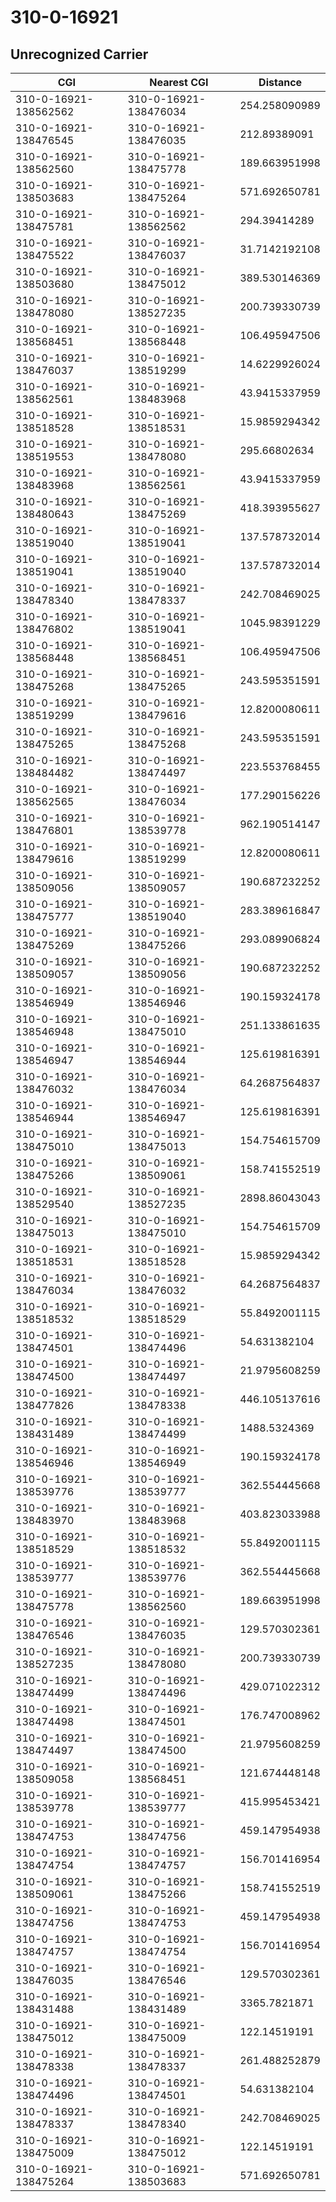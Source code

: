 # 310-0-16921
## Unrecognized Carrier


| CGI | Nearest CGI | Distance |
|-----|-------------|----------|
| 310-0-16921-138562562 | 310-0-16921-138476034 | 254.258090989 |
| 310-0-16921-138476545 | 310-0-16921-138476035 | 212.89389091 |
| 310-0-16921-138562560 | 310-0-16921-138475778 | 189.663951998 |
| 310-0-16921-138503683 | 310-0-16921-138475264 | 571.692650781 |
| 310-0-16921-138475781 | 310-0-16921-138562562 | 294.39414289 |
| 310-0-16921-138475522 | 310-0-16921-138476037 | 31.7142192108 |
| 310-0-16921-138503680 | 310-0-16921-138475012 | 389.530146369 |
| 310-0-16921-138478080 | 310-0-16921-138527235 | 200.739330739 |
| 310-0-16921-138568451 | 310-0-16921-138568448 | 106.495947506 |
| 310-0-16921-138476037 | 310-0-16921-138519299 | 14.6229926024 |
| 310-0-16921-138562561 | 310-0-16921-138483968 | 43.9415337959 |
| 310-0-16921-138518528 | 310-0-16921-138518531 | 15.9859294342 |
| 310-0-16921-138519553 | 310-0-16921-138478080 | 295.66802634 |
| 310-0-16921-138483968 | 310-0-16921-138562561 | 43.9415337959 |
| 310-0-16921-138480643 | 310-0-16921-138475269 | 418.393955627 |
| 310-0-16921-138519040 | 310-0-16921-138519041 | 137.578732014 |
| 310-0-16921-138519041 | 310-0-16921-138519040 | 137.578732014 |
| 310-0-16921-138478340 | 310-0-16921-138478337 | 242.708469025 |
| 310-0-16921-138476802 | 310-0-16921-138519041 | 1045.98391229 |
| 310-0-16921-138568448 | 310-0-16921-138568451 | 106.495947506 |
| 310-0-16921-138475268 | 310-0-16921-138475265 | 243.595351591 |
| 310-0-16921-138519299 | 310-0-16921-138479616 | 12.8200080611 |
| 310-0-16921-138475265 | 310-0-16921-138475268 | 243.595351591 |
| 310-0-16921-138484482 | 310-0-16921-138474497 | 223.553768455 |
| 310-0-16921-138562565 | 310-0-16921-138476034 | 177.290156226 |
| 310-0-16921-138476801 | 310-0-16921-138539778 | 962.190514147 |
| 310-0-16921-138479616 | 310-0-16921-138519299 | 12.8200080611 |
| 310-0-16921-138509056 | 310-0-16921-138509057 | 190.687232252 |
| 310-0-16921-138475777 | 310-0-16921-138519040 | 283.389616847 |
| 310-0-16921-138475269 | 310-0-16921-138475266 | 293.089906824 |
| 310-0-16921-138509057 | 310-0-16921-138509056 | 190.687232252 |
| 310-0-16921-138546949 | 310-0-16921-138546946 | 190.159324178 |
| 310-0-16921-138546948 | 310-0-16921-138475010 | 251.133861635 |
| 310-0-16921-138546947 | 310-0-16921-138546944 | 125.619816391 |
| 310-0-16921-138476032 | 310-0-16921-138476034 | 64.2687564837 |
| 310-0-16921-138546944 | 310-0-16921-138546947 | 125.619816391 |
| 310-0-16921-138475010 | 310-0-16921-138475013 | 154.754615709 |
| 310-0-16921-138475266 | 310-0-16921-138509061 | 158.741552519 |
| 310-0-16921-138529540 | 310-0-16921-138527235 | 2898.86043043 |
| 310-0-16921-138475013 | 310-0-16921-138475010 | 154.754615709 |
| 310-0-16921-138518531 | 310-0-16921-138518528 | 15.9859294342 |
| 310-0-16921-138476034 | 310-0-16921-138476032 | 64.2687564837 |
| 310-0-16921-138518532 | 310-0-16921-138518529 | 55.8492001115 |
| 310-0-16921-138474501 | 310-0-16921-138474496 | 54.631382104 |
| 310-0-16921-138474500 | 310-0-16921-138474497 | 21.9795608259 |
| 310-0-16921-138477826 | 310-0-16921-138478338 | 446.105137616 |
| 310-0-16921-138431489 | 310-0-16921-138474499 | 1488.5324369 |
| 310-0-16921-138546946 | 310-0-16921-138546949 | 190.159324178 |
| 310-0-16921-138539776 | 310-0-16921-138539777 | 362.554445668 |
| 310-0-16921-138483970 | 310-0-16921-138483968 | 403.823033988 |
| 310-0-16921-138518529 | 310-0-16921-138518532 | 55.8492001115 |
| 310-0-16921-138539777 | 310-0-16921-138539776 | 362.554445668 |
| 310-0-16921-138475778 | 310-0-16921-138562560 | 189.663951998 |
| 310-0-16921-138476546 | 310-0-16921-138476035 | 129.570302361 |
| 310-0-16921-138527235 | 310-0-16921-138478080 | 200.739330739 |
| 310-0-16921-138474499 | 310-0-16921-138474496 | 429.071022312 |
| 310-0-16921-138474498 | 310-0-16921-138474501 | 176.747008962 |
| 310-0-16921-138474497 | 310-0-16921-138474500 | 21.9795608259 |
| 310-0-16921-138509058 | 310-0-16921-138568451 | 121.674448148 |
| 310-0-16921-138539778 | 310-0-16921-138539777 | 415.995453421 |
| 310-0-16921-138474753 | 310-0-16921-138474756 | 459.147954938 |
| 310-0-16921-138474754 | 310-0-16921-138474757 | 156.701416954 |
| 310-0-16921-138509061 | 310-0-16921-138475266 | 158.741552519 |
| 310-0-16921-138474756 | 310-0-16921-138474753 | 459.147954938 |
| 310-0-16921-138474757 | 310-0-16921-138474754 | 156.701416954 |
| 310-0-16921-138476035 | 310-0-16921-138476546 | 129.570302361 |
| 310-0-16921-138431488 | 310-0-16921-138431489 | 3365.7821871 |
| 310-0-16921-138475012 | 310-0-16921-138475009 | 122.14519191 |
| 310-0-16921-138478338 | 310-0-16921-138478337 | 261.488252879 |
| 310-0-16921-138474496 | 310-0-16921-138474501 | 54.631382104 |
| 310-0-16921-138478337 | 310-0-16921-138478340 | 242.708469025 |
| 310-0-16921-138475009 | 310-0-16921-138475012 | 122.14519191 |
| 310-0-16921-138475264 | 310-0-16921-138503683 | 571.692650781 |
